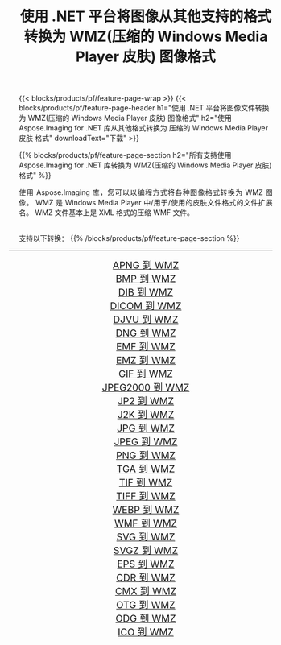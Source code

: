 ﻿---
title: 使用 .NET 平台将图像从其他支持的格式转换为 WMZ(压缩的 Windows Media Player 皮肤) 图像格式 
weight: 3920
url: /zh-hans/net/conversion/to/wmz/ 
lang: zh-hans
langdirlevel: 2
locales: zh-hans,ja,it,ru,de,es,fr,nl,id,lt,pl,pt,vi,tr,ko,zh-hant,ar,hi,th,sv,cs,uk,he
description: 使用 Aspose.Imaging for .NET 库可以轻松地将其他支持的图像格式转换为 WMZ(压缩的 Windows Media Player 皮肤)
---

{{< blocks/products/pf/feature-page-wrap >}}
{{< blocks/products/pf/feature-page-header h1="使用 .NET 平台将图像文件转换为 WMZ(压缩的 Windows Media Player 皮肤) 图像格式" h2="使用 Aspose.Imaging for .NET 库从其他格式转换为 压缩的 Windows Media Player 皮肤 格式" downloadText="下载" >}}


{{% blocks/products/pf/feature-page-section  h2="所有支持使用 Aspose.Imaging for .NET 库转换为 WMZ(压缩的 Windows Media Player 皮肤) 格式" %}}
<p align=justify>使用 Aspose.Imaging 库，您可以以编程方式将各种图像格式转换为 WMZ 图像。 WMZ 是 Windows Media Player 中/用于/使用的皮肤文件格式的文件扩展名。 WMZ 文件基本上是 XML 格式的压缩 WMF 文件。</p>
<br/>
支持以下转换：
{{% /blocks/products/pf/feature-page-section %}}
<div class="container-fluid productfamilypage bg-gray">
    <div class="convertypes bg-gray agp-content section">
        <div class="container">
		<hr style="margin-left:-20px;"/>
		<div class="row other-converters" style="gap: 10px;font-size: 19px;text-align:center;">
		    <div class='col-md-2 other-converter remove-lp remove-rp'><a href="/imaging/zh-hans/net/conversion/apng-to-wmz/" style="padding:15px;">APNG 到 WMZ</a></div>
<div class='col-md-2 other-converter remove-lp remove-rp'><a href="/imaging/zh-hans/net/conversion/bmp-to-wmz/" style="padding:15px;">BMP 到 WMZ</a></div>
<div class='col-md-2 other-converter remove-lp remove-rp'><a href="/imaging/zh-hans/net/conversion/dib-to-wmz/" style="padding:15px;">DIB 到 WMZ</a></div>
<div class='col-md-2 other-converter remove-lp remove-rp'><a href="/imaging/zh-hans/net/conversion/dicom-to-wmz/" style="padding:15px;">DICOM 到 WMZ</a></div>
<div class='col-md-2 other-converter remove-lp remove-rp'><a href="/imaging/zh-hans/net/conversion/djvu-to-wmz/" style="padding:15px;">DJVU 到 WMZ</a></div>
<div class='col-md-2 other-converter remove-lp remove-rp'><a href="/imaging/zh-hans/net/conversion/dng-to-wmz/" style="padding:15px;">DNG 到 WMZ</a></div>
<div class='col-md-2 other-converter remove-lp remove-rp'><a href="/imaging/zh-hans/net/conversion/emf-to-wmz/" style="padding:15px;">EMF 到 WMZ</a></div>
<div class='col-md-2 other-converter remove-lp remove-rp'><a href="/imaging/zh-hans/net/conversion/emz-to-wmz/" style="padding:15px;">EMZ 到 WMZ</a></div>
<div class='col-md-2 other-converter remove-lp remove-rp'><a href="/imaging/zh-hans/net/conversion/gif-to-wmz/" style="padding:15px;">GIF 到 WMZ</a></div>
<div class='col-md-2 other-converter remove-lp remove-rp'><a href="/imaging/zh-hans/net/conversion/jpeg2000-to-wmz/" style="padding:15px;">JPEG2000 到 WMZ</a></div>
<div class='col-md-2 other-converter remove-lp remove-rp'><a href="/imaging/zh-hans/net/conversion/jp2-to-wmz/" style="padding:15px;">JP2 到 WMZ</a></div>
<div class='col-md-2 other-converter remove-lp remove-rp'><a href="/imaging/zh-hans/net/conversion/j2k-to-wmz/" style="padding:15px;">J2K 到 WMZ</a></div>
<div class='col-md-2 other-converter remove-lp remove-rp'><a href="/imaging/zh-hans/net/conversion/jpg-to-wmz/" style="padding:15px;">JPG 到 WMZ</a></div>
<div class='col-md-2 other-converter remove-lp remove-rp'><a href="/imaging/zh-hans/net/conversion/jpeg-to-wmz/" style="padding:15px;">JPEG 到 WMZ</a></div>
<div class='col-md-2 other-converter remove-lp remove-rp'><a href="/imaging/zh-hans/net/conversion/png-to-wmz/" style="padding:15px;">PNG 到 WMZ</a></div>
<div class='col-md-2 other-converter remove-lp remove-rp'><a href="/imaging/zh-hans/net/conversion/tga-to-wmz/" style="padding:15px;">TGA 到 WMZ</a></div>
<div class='col-md-2 other-converter remove-lp remove-rp'><a href="/imaging/zh-hans/net/conversion/tif-to-wmz/" style="padding:15px;">TIF 到 WMZ</a></div>
<div class='col-md-2 other-converter remove-lp remove-rp'><a href="/imaging/zh-hans/net/conversion/tiff-to-wmz/" style="padding:15px;">TIFF 到 WMZ</a></div>
<div class='col-md-2 other-converter remove-lp remove-rp'><a href="/imaging/zh-hans/net/conversion/webp-to-wmz/" style="padding:15px;">WEBP 到 WMZ</a></div>
<div class='col-md-2 other-converter remove-lp remove-rp'><a href="/imaging/zh-hans/net/conversion/wmf-to-wmz/" style="padding:15px;">WMF 到 WMZ</a></div>
<div class='col-md-2 other-converter remove-lp remove-rp'><a href="/imaging/zh-hans/net/conversion/svg-to-wmz/" style="padding:15px;">SVG 到 WMZ</a></div>
<div class='col-md-2 other-converter remove-lp remove-rp'><a href="/imaging/zh-hans/net/conversion/svgz-to-wmz/" style="padding:15px;">SVGZ 到 WMZ</a></div>
<div class='col-md-2 other-converter remove-lp remove-rp'><a href="/imaging/zh-hans/net/conversion/eps-to-wmz/" style="padding:15px;">EPS 到 WMZ</a></div>
<div class='col-md-2 other-converter remove-lp remove-rp'><a href="/imaging/zh-hans/net/conversion/cdr-to-wmz/" style="padding:15px;">CDR 到 WMZ</a></div>
<div class='col-md-2 other-converter remove-lp remove-rp'><a href="/imaging/zh-hans/net/conversion/cmx-to-wmz/" style="padding:15px;">CMX 到 WMZ</a></div>
<div class='col-md-2 other-converter remove-lp remove-rp'><a href="/imaging/zh-hans/net/conversion/otg-to-wmz/" style="padding:15px;">OTG 到 WMZ</a></div>
<div class='col-md-2 other-converter remove-lp remove-rp'><a href="/imaging/zh-hans/net/conversion/odg-to-wmz/" style="padding:15px;">ODG 到 WMZ</a></div>
<div class='col-md-2 other-converter remove-lp remove-rp'><a href="/imaging/zh-hans/net/conversion/ico-to-wmz/" style="padding:15px;">ICO 到 WMZ</a></div>
                </div>
        </div>
    </div>
</div>
<br/>

